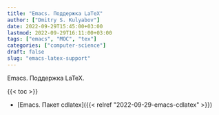 ```yaml
---
title: "Emacs. Поддержка LaTeX"
author: ["Dmitry S. Kulyabov"]
date: 2022-09-29T15:45:00+03:00
lastmod: 2022-09-29T16:11:00+03:00
tags: ["emacs", "MOC", "tex"]
categories: ["computer-science"]
draft: false
slug: "emacs-latex-support"
---
```


Emacs. Поддержка LaTeX.

<!--more-->

{{< toc >}}

-   [Emacs. Пакет cdlatex]({{< relref "2022-09-29-emacs-cdlatex" >}})
